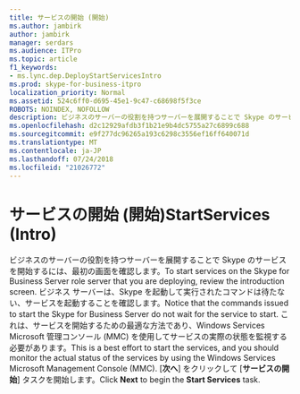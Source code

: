 ```yaml
---
title: サービスの開始 (開始)
ms.author: jambirk
author: jambirk
manager: serdars
ms.audience: ITPro
ms.topic: article
f1_keywords:
- ms.lync.dep.DeployStartServicesIntro
ms.prod: skype-for-business-itpro
localization_priority: Normal
ms.assetid: 524c6ff0-d695-45e1-9c47-c68698f5f3ce
ROBOTS: NOINDEX, NOFOLLOW
description: ビジネスのサーバーの役割を持つサーバーを展開することで Skype のサービスを開始するには、最初の画面を確認します。 ビジネス サーバーは、Skype を起動して実行されたコマンドは待たない、サービスを起動することを確認します。 これは、サービスを開始するための最適な方法であり、Windows Services Microsoft 管理コンソール (MMC) を使用してサービスの実際の状態を監視する必要があります。 [次へ] をクリックして [サービスの開始] タスクを開始します。
ms.openlocfilehash: d2c12929afdb3f1b21e9b4dc5755a27c6899c688
ms.sourcegitcommit: e9f277dc96265a193c6298c3556ef16ff640071d
ms.translationtype: MT
ms.contentlocale: ja-JP
ms.lasthandoff: 07/24/2018
ms.locfileid: "21026772"
---
```

# <a name="startservices-intro"></a><span data-ttu-id="c027c-106">サービスの開始 (開始)</span><span class="sxs-lookup"><span data-stu-id="c027c-106">StartServices (Intro)</span></span>
 
<span data-ttu-id="c027c-107">ビジネスのサーバーの役割を持つサーバーを展開することで Skype のサービスを開始するには、最初の画面を確認します。</span><span class="sxs-lookup"><span data-stu-id="c027c-107">To start services on the Skype for Business Server role server that you are deploying, review the introduction screen.</span></span> <span data-ttu-id="c027c-108">ビジネス サーバーは、Skype を起動して実行されたコマンドは待たない、サービスを起動することを確認します。</span><span class="sxs-lookup"><span data-stu-id="c027c-108">Notice that the commands issued to start the Skype for Business Server do not wait for the service to start.</span></span> <span data-ttu-id="c027c-109">これは、サービスを開始するための最適な方法であり、Windows Services Microsoft 管理コンソール (MMC) を使用してサービスの実際の状態を監視する必要があります。</span><span class="sxs-lookup"><span data-stu-id="c027c-109">This is a best effort to start the services, and you should monitor the actual status of the services by using the Windows Services Microsoft Management Console (MMC).</span></span> <span data-ttu-id="c027c-110">[**次へ**] をクリックして [**サービスの開始**] タスクを開始します。</span><span class="sxs-lookup"><span data-stu-id="c027c-110">Click **Next** to begin the **Start Services** task.</span></span>
  

